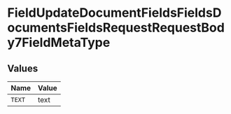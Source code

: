 # FieldUpdateDocumentFieldsFieldsDocumentsFieldsRequestRequestBody7FieldMetaType


## Values

| Name   | Value  |
| ------ | ------ |
| `TEXT` | text   |